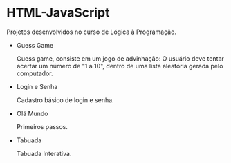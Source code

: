 # HTML-JavaScript

Projetos desenvolvidos no curso de Lógica à Programação.

- Guess Game

    Guess game, consiste em um jogo de advinhação:
    O usuário deve tentar acertar um número de "1 a 10", dentro de uma lista aleatória gerada pelo computador.
    
- Login e Senha
    
    Cadastro básico de login e senha.
     
- Olá Mundo
   
   Primeiros passos.

- Tabuada
   
   Tabuada Interativa.
